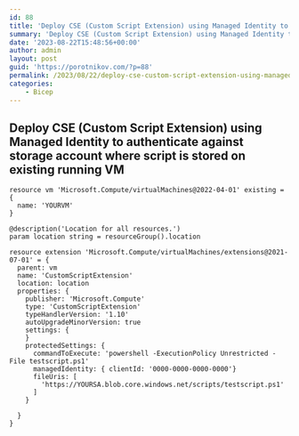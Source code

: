 ```yaml
---
id: 88
title: 'Deploy CSE (Custom Script Extension) using Managed Identity to authenticate against storage account where script is stored on existing running VM'
summary: 'Deploy CSE (Custom Script Extension) using Managed Identity to authenticate against storage account where script is stored on existing running VM'
date: '2023-08-22T15:48:56+00:00'
author: admin
layout: post
guid: 'https://porotnikov.com/?p=88'
permalink: /2023/08/22/deploy-cse-custom-script-extension-using-managed-identity-to-authenticate-against-storage-account-where-script-is-stored-on-existing-running-vm/
categories:
    - Bicep
---
```


## Deploy CSE (Custom Script Extension) using Managed Identity to authenticate against storage account where script is stored on existing running VM

```bicep
resource vm 'Microsoft.Compute/virtualMachines@2022-04-01' existing = {
  name: 'YOURVM'
}

@description('Location for all resources.')
param location string = resourceGroup().location

resource extension 'Microsoft.Compute/virtualMachines/extensions@2021-07-01' = {
  parent: vm
  name: 'CustomScriptExtension'
  location: location
  properties: {
    publisher: 'Microsoft.Compute'
    type: 'CustomScriptExtension'
    typeHandlerVersion: '1.10'
    autoUpgradeMinorVersion: true
    settings: {
    }
    protectedSettings: {
      commandToExecute: 'powershell -ExecutionPolicy Unrestricted -File testscript.ps1' 
      managedIdentity: { clientId: '0000-0000-0000-0000'}
      fileUris: [
        'https://YOURSA.blob.core.windows.net/scripts/testscript.ps1' 
      ]
    }
    
  }
}
```
